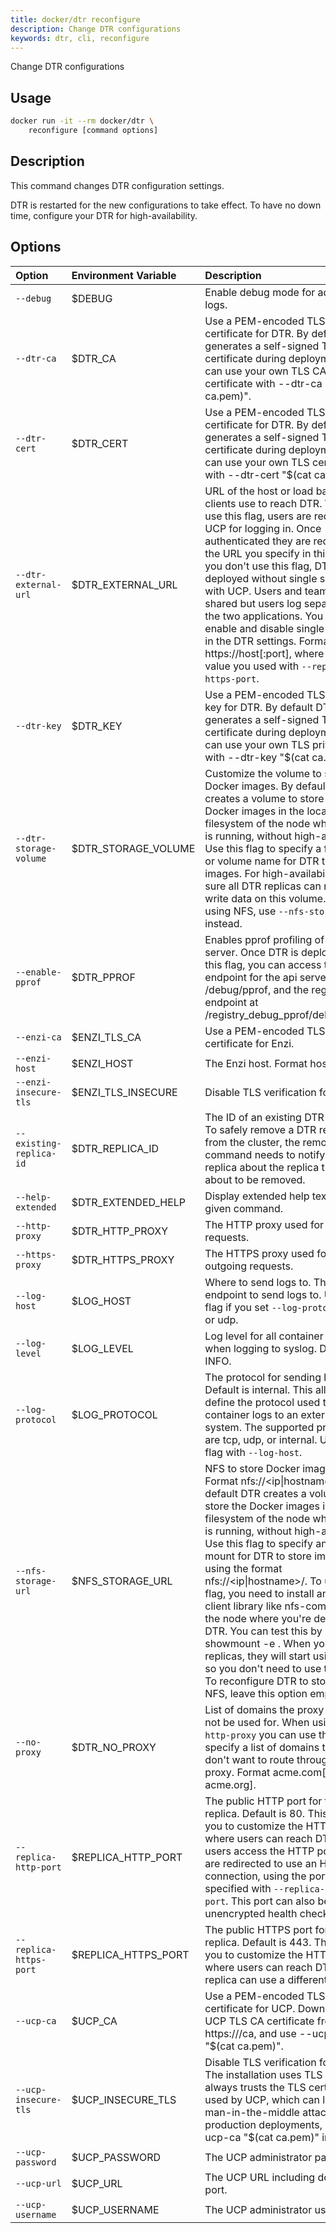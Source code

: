 ```yaml
---
title: docker/dtr reconfigure
description: Change DTR configurations
keywords: dtr, cli, reconfigure
---
```


Change DTR configurations

## Usage

```bash
docker run -it --rm docker/dtr \
    reconfigure [command options]
```

## Description


This command changes DTR configuration settings.

DTR is restarted for the new configurations to take effect. To have no down
time, configure your DTR for high-availability.


## Options

| Option                        | Environment Variable      | Description                                                                          |
|:------------------------------|:--------------------------|:-------------------------------------------------------------------------------------|
| `--debug` | $DEBUG | Enable debug mode for additional logs. |
| `--dtr-ca` | $DTR_CA | Use a PEM-encoded TLS CA certificate for DTR. By default DTR generates a self-signed TLS certificate during deployment. You can use your own TLS CA certificate with --dtr-ca "$(cat ca.pem)". |
| `--dtr-cert` | $DTR_CERT | Use a PEM-encoded TLS certificate for DTR. By default DTR generates a self-signed TLS certificate during deployment. You can use your own TLS certificate with --dtr-cert "$(cat ca.pem)". |
| `--dtr-external-url` | $DTR_EXTERNAL_URL | URL of the host or load balancer clients use to reach DTR. When you use this flag, users are redirected to UCP for logging in. Once authenticated they are redirected to the URL you specify in this flag. If you don't use this flag, DTR is deployed without single sign-on with UCP. Users and teams are shared but users log separately into the two applications. You can enable and disable single sign-on in the DTR settings. Format https://host[:port], where port is the value you used with `--replica-https-port`. |
| `--dtr-key` | $DTR_KEY | Use a PEM-encoded TLS private key for DTR. By default DTR generates a self-signed TLS certificate during deployment. You can use your own TLS private key with --dtr-key "$(cat ca.pem)". |
| `--dtr-storage-volume` | $DTR_STORAGE_VOLUME | Customize the volume to store Docker images. By default DTR creates a volume to store the Docker images in the local filesystem of the node where DTR is running, without high-availability. Use this flag to specify a full path or volume name for DTR to store images. For high-availability, make sure all DTR replicas can read and write data on this volume. If you're using NFS, use `--nfs-storage-url` instead. |
| `--enable-pprof` | $DTR_PPROF | Enables pprof profiling of the server. Once DTR is deployed with this flag, you can access the pprof endpoint for the api server at /debug/pprof, and the registry endpoint at /registry_debug_pprof/debug/pprof. |
| `--enzi-ca` | $ENZI_TLS_CA | Use a PEM-encoded TLS CA certificate for Enzi. |
| `--enzi-host` | $ENZI_HOST | The Enzi host. Format host[:port]. |
| `--enzi-insecure-tls` | $ENZI_TLS_INSECURE | Disable TLS verification for Enzi. |
| `--existing-replica-id` | $DTR_REPLICA_ID | The ID of an existing DTR replica. To safely remove a DTR replica from the cluster, the remove command needs to notify a healthy replica about the replica that's about to be removed. |
| `--help-extended` | $DTR_EXTENDED_HELP | Display extended help text for a given command. |
| `--http-proxy` | $DTR_HTTP_PROXY | The HTTP proxy used for outgoing requests. |
| `--https-proxy` | $DTR_HTTPS_PROXY | The HTTPS proxy used for outgoing requests. |
| `--log-host` | $LOG_HOST | Where to send logs to. The endpoint to send logs to. Use this flag if you set `--log-protocol` to tcp or udp. |
| `--log-level` | $LOG_LEVEL | Log level for all container logs when logging to syslog. Default: INFO. |
| `--log-protocol` | $LOG_PROTOCOL | The protocol for sending logs. Default is internal. This allows to define the protocol used to send container logs to an external system. The supported protocals are tcp, udp, or internal. Use this flag with `--log-host`. |
| `--nfs-storage-url` | $NFS_STORAGE_URL | NFS to store Docker images. Format nfs://<ip&#124;hostname>/<mountpoint>. By default DTR creates a volume to store the Docker images in the local filesystem of the node where DTR is running, without high-availability. Use this flag to specify an NFS mount for DTR to store images, using the format nfs://<ip&#124;hostname>/<mountpoint>. To use this flag, you need to install an NFS client library like nfs-common in the node where you're deploying DTR. You can test this by running showmount -e <nfs-server>. When you join new replicas, they will start using NFS so you don't need to use this flag. To reconfigure DTR to stop using NFS, leave this option empty. |
| `--no-proxy` | $DTR_NO_PROXY | List of domains the proxy should not be used for. When using `--http-proxy` you can use this flag to specify a list of domains that you don't want to route throught the proxy. Format acme.com[, acme.org]. |
| `--replica-http-port` | $REPLICA_HTTP_PORT | The public HTTP port for the DTR replica. Default is 80. This allows you to customize the HTTP port where users can reach DTR. Once users access the HTTP port, they are redirected to use an HTTPS connection, using the port specified with `--replica-https-port`. This port can also be used for unencrypted health checks. |
| `--replica-https-port` | $REPLICA_HTTPS_PORT | The public HTTPS port for the DTR replica. Default is 443. This allows you to customize the HTTPS port where users can reach DTR. Each replica can use a different port. |
| `--ucp-ca` | $UCP_CA | Use a PEM-encoded TLS CA certificate for UCP. Download the UCP TLS CA certificate from https://<ucp-url>/ca, and  use --ucp-ca "$(cat ca.pem)". |
| `--ucp-insecure-tls` | $UCP_INSECURE_TLS | Disable TLS verification for UCP. The installation uses TLS but always trusts the TLS certificate used by UCP, which can lead to man-in-the-middle attacks. For production deployments, use --ucp-ca "$(cat ca.pem)" instead. |
| `--ucp-password` | $UCP_PASSWORD | The UCP administrator password. |
| `--ucp-url` | $UCP_URL | The UCP URL including domain and port. |
| `--ucp-username` | $UCP_USERNAME | The UCP administrator username. |

